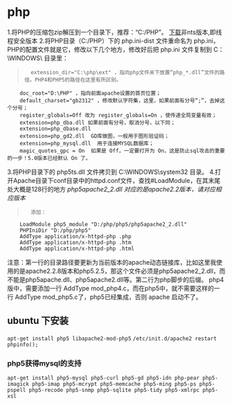 # php

1.将PHP的压缩包zip解压到一个目录下，推荐：“C:/PHP”。 
[下载](http://windows.php.net/download/)非nts版本,即线程安全版本
2.将PHP目录（C:/PHP）下的 php.ini-dist 文件重命名为 php.ini，PHP的配置文件就是它，修改以下几个地方，修改好后把 php.ini 文件复制到 C：\WINDOWS\ 目录里： 
>		extension_dir="C:\php\ext" ，指向php文件夹下放置“php_*.dll”文件的路径。PHP4和PHP5的路径在这里有所区别。 
		doc_root="D:\PHP" ，指向前面apache设置的首页位置； 
		default_charset="gb2312" ，修改默认字符集，这里，如果前面有分号“;”，去掉这个分号； 
		register_globals=Off 改为 register_globals=On ，使传递全局变量有效； 
		extension=php_dba.dll 如果前面有分号，取消分号，以下同； 
		extension=php_dbase.dll 
		extension=php_gd2.dll  GD库做图，一般用于图形验证码； 
		extension=php_mysql.dll  用于连接MYSQL数据库； 
		magic_quotes_gpc = On  如果是 Off，一定要打开为 On，这是防止sql攻击的重要的一步！5.0版本已经默认 On 了。

3.将PHP目录下的 php5ts.dll 文件拷贝到 C:\WINDOWS\system32 目录。 
4.打开Apache目录下conf目录中的httpd.conf文件，查找#LoadModule，在其末尾处大概是128行的地方 
*php5apache2_2.dll 对应的是apache2.2版本，请对应相应版本*
 >       添加： 
        LoadModule php5_module "D:/php/php5/php5apache2_2.dll" 
        PHPIniDir "D:/php/php5" 
        AddType application/x-httpd-php .php
        AddType application/x-httpd-php .htm 
        AddType application/x-httpd-php .html 

 注意：第一行的目录路径要更新为当前版本的apache动态链接库，比如这里我使用的是apache2.2.8版本和php5.2.5，那这个文件必须是php5apache2_2.dll，而不能是php5apache.dll、php5apache2.dll等。第二行为php脚步的后缀。 
    php4版中，需要添加一行 AddType mod_php4.c，而在php5中，就不需要这样的一行 AddType mod_php5.c了，php5已经集成，否则 apache 启动不了。


## ubuntu 下安装
`apt-get install php5 libapache2-mod-php5`
`/etc/init.d/apache2 restart`
`phpinfo();`

### php5获得mysql的支持
`apt-get install php5-mysql php5-curl php5-gd php5-idn php-pear php5-imagick php5-imap php5-mcrypt php5-memcache php5-ming php5-ps php5-pspell php5-recode php5-snmp php5-sqlite php5-tidy php5-xmlrpc php5-xsl`